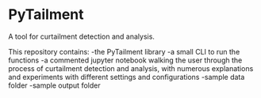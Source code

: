 # PyTailment

A tool for curtailment detection and analysis.

This repository contains:
  -the PyTailment library
  -a small CLI to run the functions
  -a commented jupyter notebook walking the user through the process of curtailment detection and analysis, with numerous explanations and experiments with different settings and configurations
  -sample data folder
  -sample output folder
